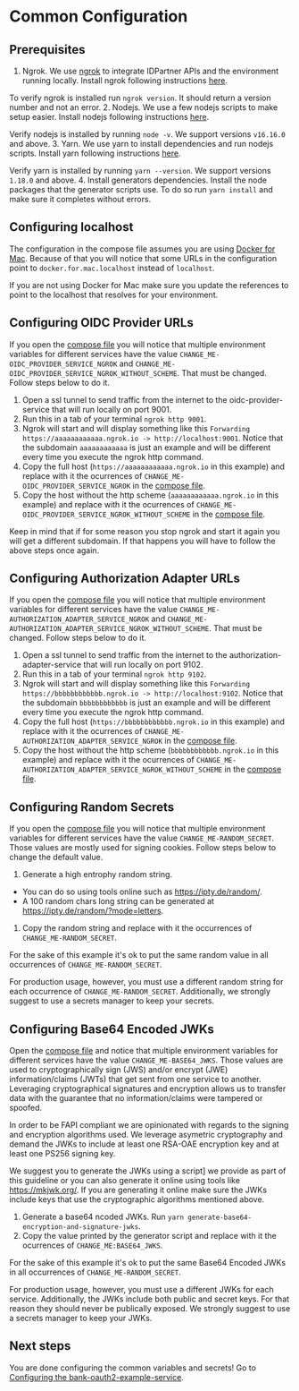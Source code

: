 # Common Configuration

## Prerequisites
1. Ngrok. We use [ngrok](https://ngrok.com/) to integrate IDPartner APIs and the environment running locally. Install ngrok following instructions [here](https://ngrok.com/download).

  To verify ngrok is installed run `ngrok version`. It should return a version number and not an error.
2. Nodejs. We use a few nodejs scripts to make setup easier. Install nodejs following instructions [here](https://nodejs.org/en/download/).

  Verify nodejs is installed by running `node -v`. We support versions `v16.16.0` and above.
3. Yarn. We use yarn to install dependencies and run nodejs scripts. Install yarn following instructions [here](https://classic.yarnpkg.com/lang/en/docs/install/#mac-stable).

  Verify yarn is installed by running `yarn --version`. We support versions `1.18.0` and above.
4. Install generators dependencies. Install the node packages that the generator scripts use. To do so run `yarn install` and make sure it completes without errors.

## Configuring localhost
The configuration in the compose file assumes you are using [Docker for Mac](https://docs.docker.com/desktop/install/mac-install/). Because of that you will notice that some URLs in the configuration point to `docker.for.mac.localhost` instead of `localhost`.

If you are not using Docker for Mac make sure you update the references to point to the localhost that resolves for your environment.

## Configuring OIDC Provider URLs
If you open the [compose file](docker-compose.yml) you will notice that multiple environment variables for different services have the value `CHANGE_ME-OIDC_PROVIDER_SERVICE_NGROK` and `CHANGE_ME-OIDC_PROVIDER_SERVICE_NGROK_WITHOUT_SCHEME`. That must be changed. Follow steps below to do it.

1. Open a ssl tunnel to send traffic from the internet to the oidc-provider-service that will run locally on port 9001.
  1. Run this in a tab of your terminal `ngrok http 9001`.
  1. Ngrok will start and will display something like this `Forwarding  https://aaaaaaaaaaaa.ngrok.io -> http://localhost:9001`. Notice that the subdomain `aaaaaaaaaaaa` is just an example and will be different every time you execute the ngrok http command.
1. Copy the full host (`https://aaaaaaaaaaaa.ngrok.io` in this example) and replace with it the ocurrences of `CHANGE_ME-OIDC_PROVIDER_SERVICE_NGROK` in the [compose file](docker-compose.yml).
1. Copy the host without the http scheme (`aaaaaaaaaaaa.ngrok.io` in this example) and replace with it the ocurrences of `CHANGE_ME-OIDC_PROVIDER_SERVICE_NGROK_WITHOUT_SCHEME` in the [compose file](docker-compose.yml).

Keep in mind that if for some reason you stop ngrok and start it again you will get a different subdomain. If that happens you will have to follow the above steps once again.

## Configuring Authorization Adapter URLs
If you open the [compose file](docker-compose.yml) you will notice that multiple environment variables for different services have the value `CHANGE_ME-AUTHORIZATION_ADAPTER_SERVICE_NGROK` and `CHANGE_ME-AUTHORIZATION_ADAPTER_SERVICE_NGROK_WITHOUT_SCHEME`. That must be changed. Follow steps below to do it.

1. Open a ssl tunnel to send traffic from the internet to the authorization-adapter-service that will run locally on port 9102.
  1. Run this in a tab of your terminal `ngrok http 9102`.
  1. Ngrok will start and will display something like this `Forwarding  https://bbbbbbbbbbbb.ngrok.io -> http://localhost:9102`. Notice that the subdomain `bbbbbbbbbbbb` is just an example and will be different every time you execute the ngrok http command.
1. Copy the full host (`https://bbbbbbbbbbbb.ngrok.io` in this example) and replace with it the ocurrences of `CHANGE_ME-AUTHORIZATION_ADAPTER_SERVICE_NGROK` in the [compose file](docker-compose.yml).
1. Copy the host without the http scheme (`bbbbbbbbbbbb.ngrok.io` in this example) and replace with it the ocurrences of `CHANGE_ME-AUTHORIZATION_ADAPTER_SERVICE_NGROK_WITHOUT_SCHEME` in the [compose file](docker-compose.yml).

## Configuring Random Secrets
If you open the [compose file](docker-compose.yml) you will notice that multiple environment variables for different services have the value `CHANGE_ME-RANDOM_SECRET`. Those values are mostly used for signing cookies. Follow steps below to change the default value.

1. Generate a high entrophy random string.
  - You can do so using tools online such as https://ipty.de/random/.
  - A 100 random chars long string can be generated at https://ipty.de/random/?mode=letters.
1. Copy the random string and replace with it the occurrences of `CHANGE_ME-RANDOM_SECRET`.

For the sake of this example it's ok to put the same random value in all occurrences of `CHANGE_ME-RANDOM_SECRET`.

For production usage, however, you must use a different random string for each occurrence of `CHANGE_ME-RANDOM_SECRET`. Additionally, we strongly suggest to use a secrets manager to keep your secrets.


## Configuring Base64 Encoded JWKs
Open the [compose file](docker-compose.yml) and notice that multiple environment variables for different services have the value `CHANGE_ME-BASE64_JWKS`. Those values are used to cryptographically sign (JWS) and/or encrypt (JWE) information/claims (JWTs) that get sent from one service to another. Leveraging cryptographical signatures and encryption allows us to transfer data with the guarantee that no information/claims were tampered or spoofed.

In order to be FAPI compliant we are opinionated with regards to the signing and encryption algorithms used. We leverage asymetric cryptography and demand the JWKs to include at least one RSA-OAE encryption key and at least one PS256 signing key.

We suggest you to generate the JWKs using a script] we provide as part of this guideline or you can also generate it online using tools like https://mkjwk.org/. If you are generating it online make sure the JWKs include keys that use the cryptographic algorithms mentioned above.

1. Generate a base64 ncoded JWKs. Run `yarn generate-base64-encryption-and-signature-jwks`.
1. Copy the value printed by the generator script and replace with it the ocurrences of `CHANGE_ME:BASE64_JWKS`.

For the sake of this example it's ok to put the same Base64 Encoded JWKs in all occurrences of `CHANGE_ME-RANDOM_SECRET`.

For production usage, however, you must use a different JWKs for each service. Additionally, the JWKs include both public and secret keys. For that reason they should never be publically exposed. We strongly suggest to use a secrets manager to keep your JWKs.

## Next steps
You are done configuring the common variables and secrets! Go to [Configuring the bank-oauth2-example-service](docs/configuring-bank-oauth2-example-service.md).
